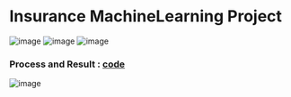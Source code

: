 # Insurance MachineLearning Project


![image](https://user-images.githubusercontent.com/71453094/102965834-0042ef00-4532-11eb-820f-2f6b874060ed.png)
![image](https://user-images.githubusercontent.com/71453094/102965849-089b2a00-4532-11eb-8ec4-79c05c66b0c8.png)
![image](https://user-images.githubusercontent.com/71453094/102965858-0cc74780-4532-11eb-94fe-76d2c6765f06.png)

### Process and Result : [code](https://github.com/nhs04047/Insurance_MachineLearning/blob/main/Insurance%20Machine%20Learning%20project.ipynb)

![image](https://user-images.githubusercontent.com/71453094/102966063-79424680-4532-11eb-841f-0fa9eb821be2.png)





